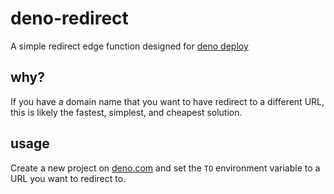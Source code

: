 # deno-redirect

A simple redirect edge function designed for [deno deploy](https://deno.com)

## why?

If you have a domain name that you want to have redirect to a different URL, this is likely the fastest, simplest, and cheapest solution. 

## usage

Create a new project on [deno.com](https://deno.com) and set the `TO` environment variable to a URL you want to redirect to.